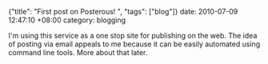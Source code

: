 {"title": "First post on Posterous!  ", "tags": ["blog"]}
date: 2010-07-09 12:47:10 +08:00
category: blogging

I'm using this service as a one stop site for publishing on the web. The
idea of posting via email appeals to me because it can be easily automated
using command line tools. More about that later.
